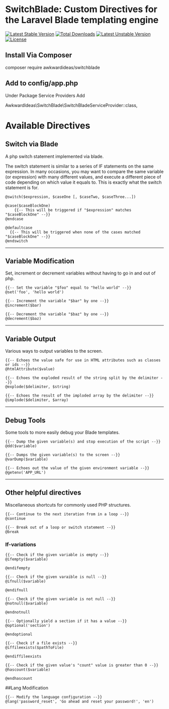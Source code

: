 # SwitchBlade: Custom Directives for the Laravel Blade templating engine

[![Latest Stable Version](https://poser.pugx.org/awkwardideas/switchblade/v/stable)](https://packagist.org/packages/awkwardideas/switchblade)
[![Total Downloads](https://poser.pugx.org/awkwardideas/switchblade/downloads)](https://packagist.org/packages/awkwardideas/switchblade)
[![Latest Unstable Version](https://poser.pugx.org/awkwardideas/switchblade/v/unstable)](https://packagist.org/packages/awkwardideas/switchblade)
[![License](https://poser.pugx.org/awkwardideas/switchblade/license)](https://packagist.org/packages/awkwardideas/switchblade)

## Install Via Composer

composer require awkwardideas/switchblade

## Add to config/app.php

Under Package Service Providers Add

AwkwardIdeas\SwitchBlade\SwitchBladeServiceProvider::class,


# Available Directives

## Switch via Blade
A php switch statement implemented via blade. 

The switch statement is similar to a series of IF statements on the same expression. In many occasions, you may want to compare the same variable (or expression) with many different values, and execute a different piece of code depending on which value it equals to. This is exactly what the switch statement is for.

```blade
@switch($expression, $caseOne [, $caseTwo, $caseThree...])

@case($caseBlockOne)
    {{-- This will be triggered if "$expression" matches "$caseBlockOne" --}}
@endcase

@defaultcase
  {{-- This will be triggered when none of the cases matched "$caseBlockOne" --}}
@endswitch
```
  
---

## Variable Modification
Set, increment or decrement variables without having to go in and out of php.

```blade
{{-- Set the variable "$foo" equal to "hello world" --}}
@set('foo', 'hello world')

{{-- Increment the variable "$bar" by one --}}
@increment($bar)

{{-- Decrement the variable "$baz" by one --}}
@decrement($baz)
```

---

## Variable Output
Various ways to output variables to the screen.

```blade
{{-- Echoes the value safe for use in HTML attributes such as classes or ids --}}
@htmlAttribute($value)

{{-- Echoes the exploded result of the string split by the delimiter --}}
@explode($delimiter, $string)

{{-- Echoes the result of the imploded array by the delimiter --}}
@implode($delimiter, $array)
```

---

## Debug Tools
Some tools to more easily debug your Blade templates.

```blade
{{-- Dump the given variable(s) and stop execution of the script --}}
@dd($variable)

{{-- Dumps the given variable(s) to the screen --}}
@varDump($variable)

{{-- Echoes out the value of the given environment variable --}}
@getenv('APP_URL')
```

---

## Other helpful directives
Miscellaneous shortcuts for commonly used PHP structures.

```blade
{{-- Continue to the next iteration from in a loop --}}
@continue

{{-- Break out of a loop or switch statement --}}
@break
```

### If-variations

```blade
{{-- Check if the given variable is empty --}}
@ifempty($variable)

@endifempty

{{-- Check if the given varaible is null --}}
@ifnull($variable)

@endifnull

{{-- Check if the given variable is not null --}}
@notnull($variable)

@endnotnull

{{-- Optionally yield a section if it has a value --}}
@optional('section')

@endoptional

{{-- Check if a file exists --}}
@iffileexists($pathToFile)

@endiffileexists

{{-- Check if the given value's "count" value is greater than 0 --}}
@hascount($variable)

@endhascount
```

##Lang Modification

```blade
{{-- Modify the language configuration --}}
@lang('password_reset', 'Go ahead and reset your password!', 'en')
```
